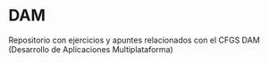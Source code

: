 # DAM

Repositorio con ejercicios y apuntes relacionados con el CFGS DAM (Desarrollo de Aplicaciones Multiplataforma)
